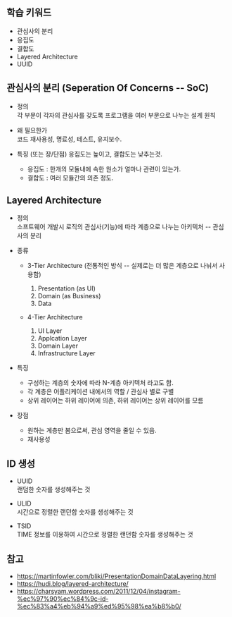 ## 학습 키워드
- 관심사의 분리
- 응집도
- 결합도
- Layered Architecture
- UUID

## 관심사의 분리 (Seperation Of Concerns -- SoC)
* 정의   
각 부문이 각자의 관심사를 갖도록 프로그램을 여러 부문으로 나누는 설계 원칙

* 왜 필요한가   
코드 재사용성, 명료성, 테스트, 유지보수.

* 특징 (또는 장/단점)
응집도는 높이고, 결합도는 낮추는것.
	* 응집도 : 한개의 모듈내에 속한 원소가 얼마나 관련이 있는가.
	* 결합도 : 여러 모듈간의 의존 정도.

## Layered Architecture
* 정의   
소프트웨어 개발시 로직의 관심사(기능)에 따라 계층으로 나누는 아키텍처 -- 관심사의 분리

* 종류
	* 3-Tier Architecture (전통적인 방식 -- 실제로는 더 많은 계층으로 나눠서 사용함)
		1) Presentation (as UI)    		   
		2) Domain (as Business)       
		3) Data   	

	* 4-Tier Architecture
		1) UI Layer
		2) Applcation Layer
		3) Domain Layer
		4) Infrastructure Layer

* 특징
	* 구성하는 계층의 숫자에 따라 N-계층 아키텍처 라고도 함.
	* 각 계층은 어플리케이션 내에서의 역할 / 관심사 별로 구별
	* 상위 레이어는 하위 레이어에 의존, 하위 레이어는 상위 레이어를 모름

* 장점
	* 원하는 계층만 봄으로써, 관심 영역을 줄일 수 있음.
	* 재사용성


## ID 생성
* UUID   
랜덤한 숫자를 생성해주는 것

* ULID   
시간으로 정렬한 랜던함 숫자를 생성해주는 것

* TSID   
TIME 정보를 이용하여 시간으로 정렬한 랜던함 숫자를 생성해주는 것



## 참고
* https://martinfowler.com/bliki/PresentationDomainDataLayering.html
* https://hudi.blog/layered-architecture/
* https://charsyam.wordpress.com/2011/12/04/instagram-%ec%97%90%ec%84%9c-id-%ec%83%a4%eb%94%a9%ed%95%98%ea%b8%b0/